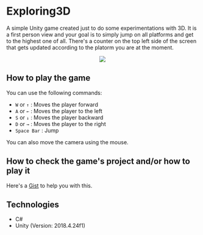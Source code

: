 # Exploring3D
A simple Unity game created just to do some experimentations with 3D. It is a first person view and your goal is to simply jump on all platforms and get to the highest one of all. There's a counter on the top left side of the screen that gets updated according to the platorm you are at the moment.

<p align="center">
<img src="https://media.giphy.com/media/i5v6Jtsnmc06B3qu4x/giphy.gif">
</p>

How to play the game
---

You can use the following commands:
* `W` or `↑` : Moves the player forward
* `A` or `←` : Moves the player to the left
* `S` or `↓` : Moves the player backward
* `D` or `→` : Moves the player to the right
* `Space Bar` : Jump

You can also move the camera using the mouse.

How to check the game's project and/or how to play it
---

Here's a [Gist](https://gist.github.com/iVcente/57399cc5265feb140c3a36db03b08eb4) to help you with this.

Technologies
---
* C#
* Unity (Version: 2018.4.24f1)

